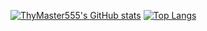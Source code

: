 [![ThyMaster555's GitHub stats](https://github-readme-stats.vercel.app/api?username=mastertar&count_private=true&show_icons=true&theme=gotham)](https://github.com/mastertar/github-readme-stats)
[![Top Langs](https://github-readme-stats.vercel.app/api/top-langs/?username=mastertar&langs_count=10&layout=compact&theme=gotham)](https://github.com/mastertar/github-readme-stats)

